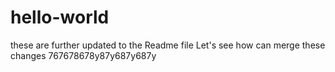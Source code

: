 # hello-world 
these are further updated to the Readme file
Let's see how can merge these changes
767678678y87y687y687y
